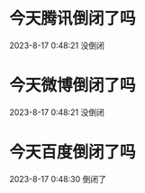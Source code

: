 # 今天腾讯倒闭了吗

2023-8-17 0:48:21 没倒闭

# 今天微博倒闭了吗

2023-8-17 0:48:21 没倒闭

# 今天百度倒闭了吗

2023-8-17 0:48:30 倒闭了

